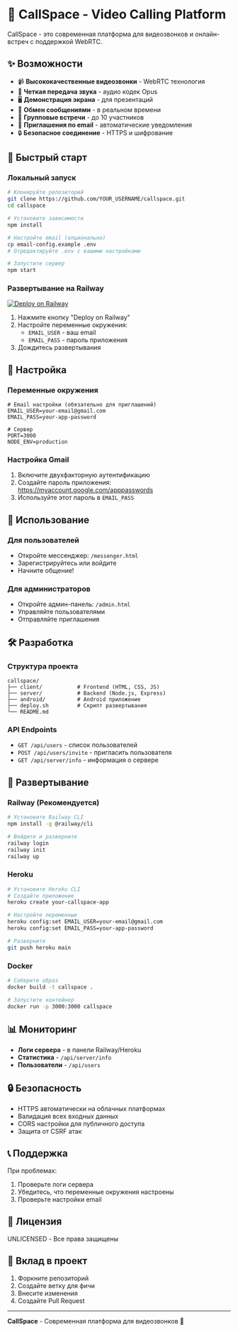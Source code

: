 # 🎥 CallSpace - Video Calling Platform

CallSpace - это современная платформа для видеозвонков и онлайн-встреч с поддержкой WebRTC.

## ✨ Возможности

- 📹 **Высококачественные видеозвонки** - WebRTC технология
- 🎤 **Четкая передача звука** - аудио кодек Opus
- 🖥️ **Демонстрация экрана** - для презентаций
- 💬 **Обмен сообщениями** - в реальном времени
- 👥 **Групповые встречи** - до 10 участников
- 📧 **Приглашения по email** - автоматические уведомления
- 🔒 **Безопасное соединение** - HTTPS и шифрование

## 🚀 Быстрый старт

### Локальный запуск

```bash
# Клонируйте репозиторий
git clone https://github.com/YOUR_USERNAME/callspace.git
cd callspace

# Установите зависимости
npm install

# Настройте email (опционально)
cp email-config.example .env
# Отредактируйте .env с вашими настройками

# Запустите сервер
npm start
```

### Развертывание на Railway

[![Deploy on Railway](https://railway.app/button.svg)](https://railway.app/template/your-template-id)

1. Нажмите кнопку "Deploy on Railway"
2. Настройте переменные окружения:
   - `EMAIL_USER` - ваш email
   - `EMAIL_PASS` - пароль приложения
3. Дождитесь развертывания

## 🔧 Настройка

### Переменные окружения

```env
# Email настройки (обязательно для приглашений)
EMAIL_USER=your-email@gmail.com
EMAIL_PASS=your-app-password

# Сервер
PORT=3000
NODE_ENV=production
```

### Настройка Gmail

1. Включите двухфакторную аутентификацию
2. Создайте пароль приложения: https://myaccount.google.com/apppasswords
3. Используйте этот пароль в `EMAIL_PASS`

## 📱 Использование

### Для пользователей
- Откройте мессенджер: `/messenger.html`
- Зарегистрируйтесь или войдите
- Начните общение!

### Для администраторов
- Откройте админ-панель: `/admin.html`
- Управляйте пользователями
- Отправляйте приглашения

## 🛠️ Разработка

### Структура проекта

```
callspace/
├── client/           # Frontend (HTML, CSS, JS)
├── server/           # Backend (Node.js, Express)
├── android/          # Android приложение
├── deploy.sh         # Скрипт развертывания
└── README.md
```

### API Endpoints

- `GET /api/users` - список пользователей
- `POST /api/users/invite` - пригласить пользователя
- `GET /api/server/info` - информация о сервере

## 🚀 Развертывание

### Railway (Рекомендуется)

```bash
# Установите Railway CLI
npm install -g @railway/cli

# Войдите и разверните
railway login
railway init
railway up
```

### Heroku

```bash
# Установите Heroku CLI
# Создайте приложение
heroku create your-callspace-app

# Настройте переменные
heroku config:set EMAIL_USER=your-email@gmail.com
heroku config:set EMAIL_PASS=your-app-password

# Разверните
git push heroku main
```

### Docker

```bash
# Соберите образ
docker build -t callspace .

# Запустите контейнер
docker run -p 3000:3000 callspace
```

## 📊 Мониторинг

- **Логи сервера** - в панели Railway/Heroku
- **Статистика** - `/api/server/info`
- **Пользователи** - `/api/users`

## 🔒 Безопасность

- HTTPS автоматически на облачных платформах
- Валидация всех входных данных
- CORS настройки для публичного доступа
- Защита от CSRF атак

## 📞 Поддержка

При проблемах:
1. Проверьте логи сервера
2. Убедитесь, что переменные окружения настроены
3. Проверьте настройки email

## 📄 Лицензия

UNLICENSED - Все права защищены

## 🤝 Вклад в проект

1. Форкните репозиторий
2. Создайте ветку для фичи
3. Внесите изменения
4. Создайте Pull Request

---

**CallSpace** - Современная платформа для видеозвонков 🎥